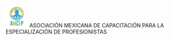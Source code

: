 ![alt text](https://raw.githubusercontent.com/pjuanluis/AMCEP/master/img/amcep2.png)
ASOCIACIÓN MEXICANA DE CAPACITACIÓN PARA LA ESPECIALIZACIÓN DE PROFESIONISTAS
